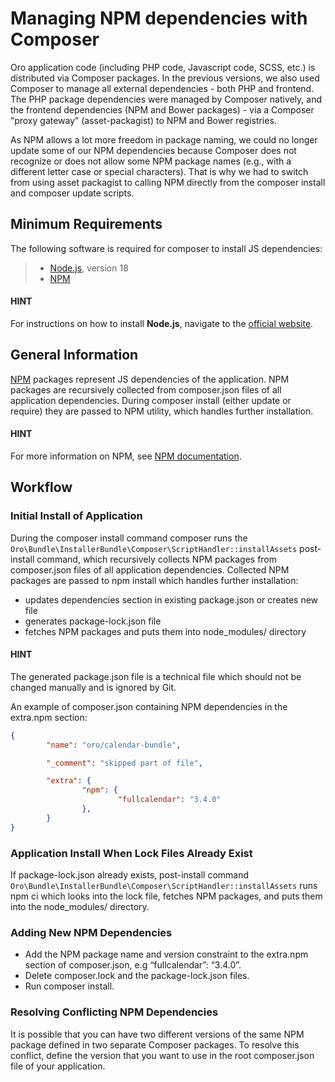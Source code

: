 <a id="dev-doc-frontend-composer-js-dependencies"></a>

# Managing NPM dependencies with Composer

Oro application code (including PHP code, Javascript code, SCSS, etc.) is distributed via Composer packages.
In the previous versions, we also used Composer to manage all external dependencies - both PHP and frontend.
The PHP package dependencies were managed by Composer natively, and the frontend dependencies (NPM and Bower packages) -
via a Composer “proxy gateway” (asset-packagist) to NPM and Bower registries.

As NPM allows a lot more freedom in package naming, we could no longer update some of our NPM dependencies because Composer does not recognize or does not allow some NPM package names (e.g., with a different letter case or special characters). That is why we had to switch from  using asset packagist to calling NPM directly from the composer install and composer update scripts.

## Minimum Requirements

The following software is required for composer to install JS dependencies:

> - <a href="https://nodejs.org/en/" target="_blank">Node.js</a>, version 18
> - <a href="https://npmjs.org/" target="_blank">NPM</a>

#### HINT
For instructions on how to install **Node.js**, navigate to the <a href="https://nodejs.org/en/download/" target="_blank">official website</a>.

## General Information

<a href="https://npmjs.org/" target="_blank">NPM</a> packages represent JS dependencies of the application. NPM packages are recursively collected from composer.json files of all application dependencies. During composer install (either update or require) they are passed to NPM utility, which handles further installation.

#### HINT
For more information on NPM, see <a href="https://docs.npmjs.com/" target="_blank">NPM documentation</a>.

## Workflow

### Initial Install of Application

During the composer install command composer runs the `Oro\Bundle\InstallerBundle\Composer\ScriptHandler::installAssets` post-install command, which recursively collects NPM packages from composer.json files of all application dependencies. Collected NPM packages are passed to npm install which handles further installation:

* updates dependencies section in existing package.json or creates new file
* generates package-lock.json file
* fetches NPM packages and puts them into node_modules/ directory

#### HINT
The generated package.json file is a technical file which should not be changed manually and is ignored by Git.

An example of composer.json containing NPM dependencies in the extra.npm section:

```json
{
        "name": "oro/calendar-bundle",

        "_comment": "skipped part of file",

        "extra": {
                "npm": {
                        "fullcalendar": "3.4.0"
                },
        }
}
```

### Application Install When Lock Files Already Exist

If package-lock.json already exists, post-install command `Oro\Bundle\InstallerBundle\Composer\ScriptHandler::installAssets` runs npm ci which looks into the lock file, fetches NPM packages, and puts them into the node_modules/ directory.

### Adding New NPM Dependencies

- Add the NPM package name and version constraint to the extra.npm section of composer.json, e.g “fullcalendar”: “3.4.0”.
- Delete composer.lock and the package-lock.json files.
- Run composer install.

### Resolving Conflicting NPM Dependencies

It is possible that you can have two different versions of the same NPM package defined in two separate Composer packages.
To resolve this conflict, define the version that you want to use in the root composer.json file of your application.

<!-- Frontend -->
